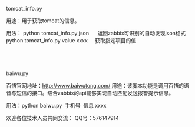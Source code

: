 tomcat_info.py   

用途：用于获取tomcat的信息。

用法： python tomcat_info.py json      返回zabbix可识别的自动发现json格式
      python tomcat_info.py  value  xxxx     获取指定项目的值
      
      
--------------------------------------------------------------------------------------------
baiwu.py

百悟官网地址：http://www.baiwutong.com/
用途：该脚本功能是调用百悟的语音与短信的接口。结合zabbix的api能够实现自动匹配发送报警提示信息。

用法：python baiwu.py  手机号  信息  xxxx


欢迎各位技术人员共同交流： QQ号：576147914

